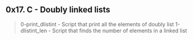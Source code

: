 ## 0x17. C - Doubly linked lists
> 0-print_dlistint - Script that print all the elements of doubly list
> 1-dlistint_len - Script that finds the number of elements in a linked list
> 
